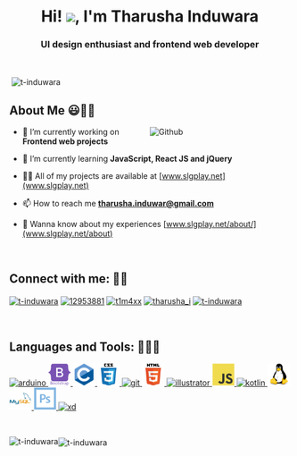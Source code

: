 <h1 align="center">Hi! <img src = "https://raw.githubusercontent.com/MartinHeinz/MartinHeinz/master/wave.gif" width = 50px>, I'm Tharusha Induwara</h1>
<h3 align="center">UI design enthusiast and frontend web developer</h3>
<br />
<p>&nbsp;<img align="center" src="https://github-readme-stats.vercel.app/api?username=t-induwara&show_icons=true&theme=dracula&title_color=61b7db&text_color=ffffff&bg_color=616161&hide_border=true&locale=en" alt="t-induwara" /></p>

<h2> About Me 😃🤟🏻</h2>

<img width="50%" align="right" alt="Github" src="https://raw.githubusercontent.com/onimur/.github/master/.resources/git-header.svg" />


- 🔭 I’m currently working on **Frontend web projects**

- 🌱 I’m currently learning **JavaScript, React JS and jQuery**

- 👨‍💻 All of my projects are available at [www.slgplay.net](www.slgplay.net)

- 📫 How to reach me **tharusha.induwar@gmail.com**

- 📄 Wanna know about my experiences [www.slgplay.net/about/](www.slgplay.net/about)
<br />
<h2 align="left">Connect with me: 🤝🏻</h2>
<p align="left">
<a href="https://linkedin.com/in/t-induwara" target="blank"><img align="center" src="https://raw.githubusercontent.com/rahuldkjain/github-profile-readme-generator/master/src/images/icons/Social/linked-in-alt.svg" alt="t-induwara" height="30" width="40" /></a>
<a href="https://stackoverflow.com/users/12953881" target="blank"><img align="center" src="https://raw.githubusercontent.com/rahuldkjain/github-profile-readme-generator/master/src/images/icons/Social/stack-overflow.svg" alt="12953881" height="30" width="40" /></a>
<a href="https://fb.com/t1m4xx" target="blank"><img align="center" src="https://raw.githubusercontent.com/rahuldkjain/github-profile-readme-generator/master/src/images/icons/Social/facebook.svg" alt="t1m4xx" height="30" width="40" /></a>
<a href="https://instagram.com/tharusha_i" target="blank"><img align="center" src="https://raw.githubusercontent.com/rahuldkjain/github-profile-readme-generator/master/src/images/icons/Social/instagram.svg" alt="tharusha_i" height="30" width="40" /></a>
<a href="https://dribbble.com/t-induwara" target="blank"><img align="center" src="https://raw.githubusercontent.com/rahuldkjain/github-profile-readme-generator/master/src/images/icons/Social/dribbble.svg" alt="t-induwara" height="30" width="40" /></a>
</p>
<br />
<h2 align="left">Languages and Tools: 👩🏻‍💻</h2>
<p align="left"> <a href="https://www.arduino.cc/" target="_blank"> <img src="https://cdn.worldvectorlogo.com/logos/arduino-1.svg" alt="arduino" width="40" height="40"/> </a> <a href="https://getbootstrap.com" target="_blank"> <img src="https://raw.githubusercontent.com/devicons/devicon/master/icons/bootstrap/bootstrap-plain-wordmark.svg" alt="bootstrap" width="40" height="40"/> </a> <a href="https://www.cprogramming.com/" target="_blank"> <img src="https://raw.githubusercontent.com/devicons/devicon/master/icons/c/c-original.svg" alt="c" width="40" height="40"/> </a> <a href="https://www.w3schools.com/css/" target="_blank"> <img src="https://raw.githubusercontent.com/devicons/devicon/master/icons/css3/css3-original-wordmark.svg" alt="css3" width="40" height="40"/> </a> <a href="https://git-scm.com/" target="_blank"> <img src="https://www.vectorlogo.zone/logos/git-scm/git-scm-icon.svg" alt="git" width="40" height="40"/> </a> <a href="https://www.w3.org/html/" target="_blank"> <img src="https://raw.githubusercontent.com/devicons/devicon/master/icons/html5/html5-original-wordmark.svg" alt="html5" width="40" height="40"/> </a> <a href="https://www.adobe.com/in/products/illustrator.html" target="_blank"> <img src="https://www.vectorlogo.zone/logos/adobe_illustrator/adobe_illustrator-icon.svg" alt="illustrator" width="40" height="40"/> </a> <a href="https://developer.mozilla.org/en-US/docs/Web/JavaScript" target="_blank"> <img src="https://raw.githubusercontent.com/devicons/devicon/master/icons/javascript/javascript-original.svg" alt="javascript" width="40" height="40"/> </a> <a href="https://kotlinlang.org" target="_blank"> <img src="https://www.vectorlogo.zone/logos/kotlinlang/kotlinlang-icon.svg" alt="kotlin" width="40" height="40"/> </a> <a href="https://www.linux.org/" target="_blank"> <img src="https://raw.githubusercontent.com/devicons/devicon/master/icons/linux/linux-original.svg" alt="linux" width="40" height="40"/> </a> <a href="https://www.mysql.com/" target="_blank"> <img src="https://raw.githubusercontent.com/devicons/devicon/master/icons/mysql/mysql-original-wordmark.svg" alt="mysql" width="40" height="40"/> </a> <a href="https://www.photoshop.com/en" target="_blank"> <img src="https://raw.githubusercontent.com/devicons/devicon/master/icons/photoshop/photoshop-line.svg" alt="photoshop" width="40" height="40"/> </a> <a href="https://www.adobe.com/products/xd.html" target="_blank"> <img src="https://cdn.worldvectorlogo.com/logos/adobe-xd.svg" alt="xd" width="40" height="40"/> </a> </p>
<br />
<p><img align="left" src="https://github-readme-stats.vercel.app/api/top-langs?username=t-induwara&show_icons=true&theme=dracula&title_color=61b7db&text_color=ffffff&bg_color=616161&hide_border=true&locale=en&layout=compact" alt="t-induwara" /></p>


<p><img align="center" src="https://github-readme-streak-stats.herokuapp.com/?user=t-induwara&theme=dark" alt="t-induwara" /></p>

